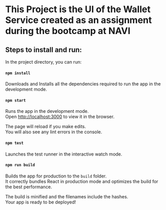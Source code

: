 # This Project is the UI of the Wallet Service created as an assignment during the bootcamp at NAVI

## Steps to install and run:

In the project directory, you can run:

#### `npm install`

Downloads and Installs all the dependencies required to run the app in the development mode.<br />

#### `npm start`

Runs the app in the development mode.<br />
Open [http://localhost:3000](http://localhost:3000) to view it in the browser.

The page will reload if you make edits.<br />
You will also see any lint errors in the console.

#### `npm test`

Launches the test runner in the interactive watch mode.<br />

#### `npm run build`

Builds the app for production to the `build` folder.<br />
It correctly bundles React in production mode and optimizes the build for the best performance.

The build is minified and the filenames include the hashes.<br />
Your app is ready to be deployed!
